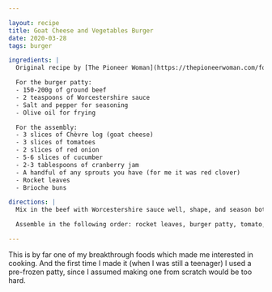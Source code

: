 ```yaml
---

layout: recipe
title: Goat Cheese and Vegetables Burger
date: 2020-03-28
tags: burger

ingredients: |
  Original recipe by [The Pioneer Woman](https://thepioneerwoman.com/food-and-friends/5-epic-burgers-with-grilling-tips/).

  For the burger patty:
  - 150-200g of ground beef
  - 2 teaspoons of Worcestershire sauce
  - Salt and pepper for seasoning
  - Olive oil for frying

  For the assembly:
  - 3 slices of Chèvre log (goat cheese)
  - 3 slices of tomatoes
  - 2 slices of red onion
  - 5-6 slices of cucumber
  - 2-3 tablespoons of cranberry jam
  - A handful of any sprouts you have (for me it was red clover)
  - Rocket leaves
  - Brioche buns

directions: |
  Mix in the beef with Worcestershire sauce well, shape, and season both sides with salt and pepper. Fry one side for 3 minutes on high-heat on some olive oil, then flip, put on the goat cheese slices and cover the pan with a lid for another 3 minutes.

  Assemble in the following order: rocket leaves, burger patty, tomato, red onion, cucumber, cranberry jam, sprouts.

---
```


This is by far one of my breakthrough foods which made me interested in cooking. And the first time I made it (when I was still a teenager) I used a pre-frozen patty, since I assumed making one from scratch would be too hard.